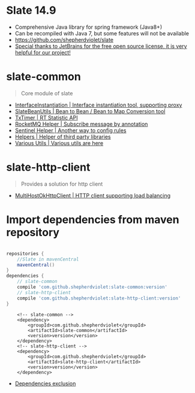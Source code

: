 # Slate 14.9
* Comprehensive Java library for spring framework (Java8+)
* Can be recompiled with Java 7, but some features will not be available
* https://github.com/shepherdviolet/slate
* [Special thanks to JetBrains for the free open source license, it is very helpful for our project!](https://www.jetbrains.com/?from=slate)

# slate-common

> Core module of slate

* [InterfaceInstantiation | Interface instantiation tool, supporting proxy](https://github.com/shepherdviolet/slate/blob/master/docs/interfaceinst/guide.md)
* [SlateBeanUtils | Bean to Bean / Bean to Map Conversion tool](https://github.com/shepherdviolet/slate/blob/master/docs/beanutils/guide.md)
* [TxTimer | RT Statistic API](https://github.com/shepherdviolet/slate/blob/master/docs/txtimer/guide.md)
* [RocketMQ Helper | Subscribe message by annotation](https://github.com/shepherdviolet/slate/blob/master/docs/rocketmq/guide.md)
* [Sentinel Helper | Another way to config rules](https://github.com/shepherdviolet/slate/blob/master/docs/ezsentinel/guide.md)
* [Helpers | Helper of third party libraries](https://github.com/shepherdviolet/slate/tree/develop/slate-common/src/main/java/sviolet/slate/common/helper)
* [Various Utils | Various utils are here](https://github.com/shepherdviolet/slate/tree/develop/slate-common/src/main/java/sviolet/slate/common/util)

# slate-http-client

> Provides a solution for http client

* [MultiHostOkHttpClient | HTTP client supporting load balancing](https://github.com/shepherdviolet/slate/blob/master/docs/loadbalance/guide.md)

# Import dependencies from maven repository

```gradle

repositories {
    //Slate in mavenCentral
    mavenCentral()
}
dependencies {
    // slate-common
    compile 'com.github.shepherdviolet:slate-common:version'
    // slate-http-client
    compile 'com.github.shepherdviolet:slate-http-client:version'
}

```

```maven
    <!-- slate-common -->
    <dependency>
        <groupId>com.github.shepherdviolet</groupId>
        <artifactId>slate-common</artifactId>
        <version>version</version>
    </dependency>
    <!-- slate-http-client -->
    <dependency>
        <groupId>com.github.shepherdviolet</groupId>
        <artifactId>slate-http-client</artifactId>
        <version>version</version>
    </dependency>
```

* [Dependencies exclusion](https://github.com/shepherdviolet/slate/blob/master/docs/dependencies-exclusion.md)
